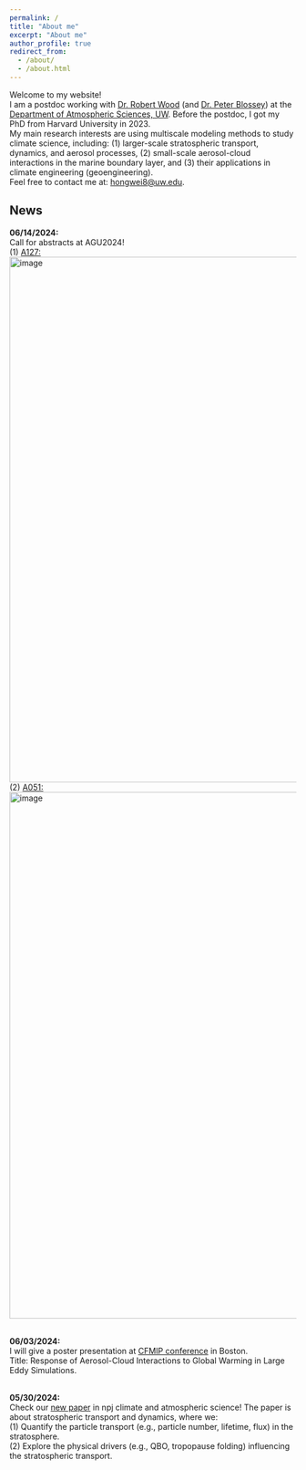 ```yaml
---
permalink: /
title: "About me"
excerpt: "About me"
author_profile: true
redirect_from:
  - /about/
  - /about.html
---
```


Welcome to my website! <br />
I am a postdoc working with [Dr. Robert Wood](https://atmos.uw.edu/faculty-and-research/core-faculty/robert-wood/) (and [Dr. Peter Blossey](https://atmos.uw.edu/faculty-and-research/core-faculty/peter-blossey/)) at the [Department of Atmospheric Sciences, UW](https://atmos.uw.edu/faculty-and-research/postdoctoral-researchers/). Before the postdoc, I got my PhD from Harvard University in 2023. <br />
My main research interests are using multiscale modeling methods to study climate science, including: (1) larger-scale stratospheric transport, dynamics, and aerosol processes, (2) small-scale aerosol-cloud interactions in the marine boundary layer, and (3) their applications in climate engineering (geoengineering). <br />
Feel free to contact me at: hongwei8@uw.edu. <br />


News
------

**06/14/2024:** <br />
Call for abstracts at AGU2024! <br />
(1) [A127:](https://agu.confex.com/agu/agu24/prelim.cgi/Session/224927) <br />
<img width="922" alt="image" src="https://github.com/hongwei8sun/hongwei8sun.github.io/assets/45275555/3c9802b2-7793-4b20-ab7e-88146444d43b"> <br />
(2) [A051:](https://agu.confex.com/agu/agu24/prelim.cgi/Session/224955) <br />
<img width="924" alt="image" src="https://github.com/hongwei8sun/hongwei8sun.github.io/assets/45275555/2d9fdc54-2496-4491-98d5-a9d5833226b6"> <br />
<br />

**06/03/2024:** <br />
I will give a poster presentation at [CFMIP conference](https://sites.bc.edu/cfmip2024/conference-program/) in Boston. <br />
Title: Response of Aerosol-Cloud Interactions to Global Warming in Large Eddy Simulations. <br />
<br />

**05/30/2024:** <br />
Check our [new paper](www.nature.com/articles/s41612-024-00664-8) in npj climate and atmospheric science! The paper is about stratospheric transport and dynamics, where we: <br />
(1) Quantify the particle transport (e.g., particle number, lifetime, flux) in the stratosphere. <br />
(2) Explore the physical drivers (e.g., QBO, tropopause folding) influencing the stratospheric transport. <br />
<br />


